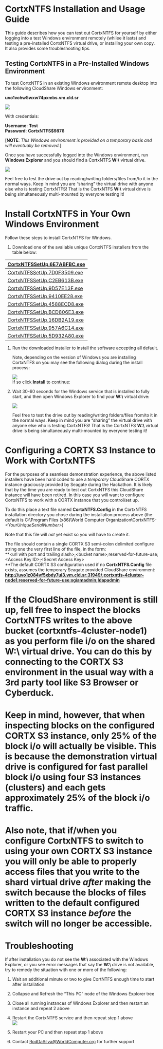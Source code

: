 # CortxNTFS Installation and Usage Guide

This guide describes how you can test out CortxNTFS for yourself by either
logging into a test Windows environment remotely (whilee it lasts) and testing a
pre-installed CortxNTFS virtual drive, or installing your own copy. It also
provides some troubleshooting tips.

## Testing CortxNTFS in a Pre-Installed Windows Environment

To test CortxNTFS in an existing Windows environment remote desktop into the
following CloudShare Windows environment:

**uvo1vohw5wxw74pxmbs.vm.cld.sr**

![](media/c00aa3882a28ad7c148851b6c987218d.png)

With credentials:

**Username**: **Test**  
**Password**: **CortxNTFS\$9876**

[**NOTE**: *This Windows environment is provided on a temporary basis and will
eventually be removed.*]

Once you have successfully logged into the Windows environment, run **Windows
Explorer** and you should find a CortxNTFS **W:\\** virtual drive.

![](media/e140879936bd0d564070f1e990ea2d6e.png)

Feel free to test the drive out by reading/writing folders/files from/to it in
the normal ways. Keep in mind you are “sharing” the virtual drive with anyone
else who is testing CortxNTFS! That is the CortxNTFS **W:\\** virtual drive is
being simultaneously multi-mounted by everyone testing it!

# Install CortxNTFS in Your Own Windows Environment

Follow these steps to install CortxNTFS for Windows.

1.  Download one of the available unique CortxNTFS installers from the table
    below:

| [CortxNTFSSetUp.6E7ABFBC.exe](https://wco000032.blob.core.windows.net/worldcomputer/036DAD926F4749F3BA338636843143CA/CortxNTFSSetUp.6E7ABFBC.exe) |
|---------------------------------------------------------------------------------------------------------------------------------------------------|
| [CortxNTFSSetUp.7D0F3509.exe](https://wco000032.blob.core.windows.net/worldcomputer/10BAD48D2EFE451E907A3C2C456B44CB/CortxNTFSSetUp.7D0F3509.exe) |
| [CortxNTFSSetUp.C2EB613B.exe](https://wco000032.blob.core.windows.net/worldcomputer/11E461E1032C4A8DA0C63E1D41B44971/CortxNTFSSetUp.C2EB613B.exe) |
| [CortxNTFSSetUp.9D57E13F.exe](https://wco000032.blob.core.windows.net/worldcomputer/668595D0E22645E99FD6A985464E855F/CortxNTFSSetUp.9D57E13F.exe) |
| [CortxNTFSSetUp.9410EE28.exe](https://wco000032.blob.core.windows.net/worldcomputer/72F51A05A64D42BA828A93E796C5AB8E/CortxNTFSSetUp.9410EE28.exe) |
| [CortxNTFSSetUp.4588ECD8.exe](https://wco000032.blob.core.windows.net/worldcomputer/84C114C3C3E546079F22AF9FD584E860/CortxNTFSSetUp.4588ECD8.exe) |
| [CortxNTFSSetUp.BCD806E3.exe](https://wco000032.blob.core.windows.net/worldcomputer/89B372CD71B042CFA4301AEA5BDC8E0A/CortxNTFSSetUp.BCD806E3.exe) |
| [CortxNTFSSetUp.16DB2A19.exe](https://wco000032.blob.core.windows.net/worldcomputer/9BFD42D59B4D4FCC895B9173E16D4E30/CortxNTFSSetUp.16DB2A19.exe) |
| [CortxNTFSSetUp.957A6C14.exe](https://wco000032.blob.core.windows.net/worldcomputer/B6D030CB40E9475DB586C8F0A909D5E6/CortxNTFSSetUp.957A6C14.exe) |
| [CortxNTFSSetUp.5D932A80.exe](https://wco000032.blob.core.windows.net/worldcomputer/E0629C88411B4FC3BECFC5F4D4A3B854/CortxNTFSSetUp.5D932A80.exe) |

1.  Run the downloaded installer to install the software accepting all default.

    Note, depending on the version of Windows you are installing CortxNTFS on
    you may see the following dialog during the install process:

    ![](media/da580100c98e6c1fb8243542934de9e7.png)  
    If so click **Install** to continue:

2.  Wait 30-60 seconds for the Windows service that is installed to fully start,
    and then open Windows Explorer to find your **W:\\** virtual drive:

    ![](media/e140879936bd0d564070f1e990ea2d6e.png)

    Feel free to test the drive out by reading/writing folders/files from/to it
    in the normal ways. Keep in mind you are “sharing” the virtual drive with
    anyone else who is testing CortxNTFS! That is the CortxNTFS **W:\\** virtual
    drive is being simultaneously multi-mounted by everyone testing it!

# Configuring a CORTX S3 Instance to Work with CortxNTFS

For the purposes of a seamless demonstration experience, the above listed
installers have been hard coded to use a *temporary* CloudShare CORTX instance
graciously provided by Seagate during the Hackathon. It is likely that by the
time you are ready to test out CortxNTFS this CloudShare instance will have been
retired. In this case you will want to configure CortxNTFS to work with a CORTX
instance that you control/set up.

To do this place a text file named **CortxNTFS.Config** in the CortxNTFS
installation directory you chose during the installation process above (the
default is C:\\Program Files (x86)\\World Computer
Organization\\CortxNTFS-*\<YourUniqueSerialNumber\>*)

Note that this file will *not* yet exist so you will have to create it.

The file should contain a single CORTX S3 semi-colon delimited configure string
one the very first line of the file, in the form:  
**\<url with port and trailing slash\>;\<bucket
name\>;reserved-for-future-use;\<Access Key ID\>;\<Secret Access Key\>  
**The default CORTX S3 configuration used if no **CortxNTFS.Config** file
exists, assumes the temporary Seagate provided CloudShare environment:  
**http://uvo1z084vf5xbdy7ui3.vm.cld.sr:31949/;cortxntfs-4cluster-node1;reserved-for-future-use;sgiamadmin;ldapadmin**

# If the CloudShare environment is still up, fell free to inspect the blocks CortxNTFS writes to the above bucket (cortxntfs-4cluster-node1) as you perform file i/o on the shared W:\\ virtual drive. You can do this by connecting to the CORTX S3 environment in the usual way with a 3rd party tool like S3 Browser or Cyberduck. 

# Keep in mind, however, that when inspecting blocks on the configured CORTX S3 instance, only 25% of the block i/o will actually be visible. This is because the demonstration virtual drive is configured for fast parallel block i/o using four S3 instances (clusters) and each gets approximately 25% of the block i/o traffic. 

# Also note, that if/when you configure CortxNTFS to switch to using your own CORTX S3 instance you will only be able to properly access files that you write to the shard virtual drive *after* making the switch because the blocks of files written to the default configured CORTX S3 instance *before* the switch will no longer be accessible. 

# Troubleshooting

If after installation you do not see the **W:\\** associated with the Windows
Explorer, or you see error messages that say the **W:\\** drive is not
available, try to remedy the situation with one or more of the following:

1.  Wait an additional minute or two to give CortNTFS enough time to start after
    installation

2.  Collapse and Refresh the “This PC” node of the Windows Explorer tree

3.  Close all running instances of Windows Explorer and then restart an instance
    and repeat 2 above

4.  Restart the CortxNTFS service and then repeat step 1 above  
    ![](media/d603ab3dbc4d0387cb8e4e80b111c538.png)

5.  Restart your PC and then repeat step 1 above

6.  Contact [RodDaSilva@WorldComputer.org](mailto:RodDaSilva@WorldComputer.org)
    for further support
